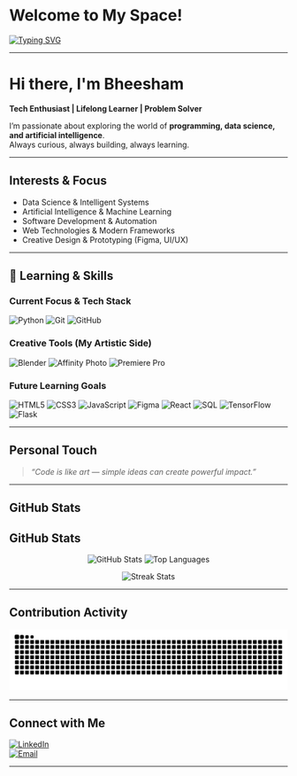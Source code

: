 #  Welcome to My Space!

[![Typing SVG](https://readme-typing-svg.herokuapp.com?font=Fira+Code&pause=1000&color=38C2FF&center=true&vCenter=true&width=650&lines=Tech+Enthusiast+%7C+Lifelong+Learner;Data+Science+%7C+AI+%7C+Programming;Creative+Mind+%7C+Design+%7C+3D+Art)](https://git.io/typing-svg)

---

# Hi there, I'm Bheesham

**Tech Enthusiast | Lifelong Learner | Problem Solver**

I’m passionate about exploring the world of **programming, data science, and artificial intelligence**.  
Always curious, always building, always learning.

---

## Interests & Focus  

- Data Science & Intelligent Systems  
- Artificial Intelligence & Machine Learning  
- Software Development & Automation  
- Web Technologies & Modern Frameworks  
- Creative Design & Prototyping (Figma, UI/UX)

---

## 🧠 Learning & Skills  

### Current Focus & Tech Stack  
<img src="https://img.shields.io/badge/Python-3670A0?style=for-the-badge&logo=python&logoColor=ffdd54" alt="Python"/> <img src="https://img.shields.io/badge/Git-F05033?style=for-the-badge&logo=git&logoColor=white" alt="Git"/> <img src="https://img.shields.io/badge/GitHub-121011?style=for-the-badge&logo=github&logoColor=white" alt="GitHub"/>  

### Creative Tools (My Artistic Side)  
<img src="https://img.shields.io/badge/Blender-F5792A?style=for-the-badge&logo=blender&logoColor=white" alt="Blender"/> <img src="https://img.shields.io/badge/Affinity%20Photo-7E4DD2?style=for-the-badge&logo=affinity-photo&logoColor=white" alt="Affinity Photo"/> <img src="https://img.shields.io/badge/Premiere%20Pro-9999FF?style=for-the-badge&logo=adobe-premiere-pro&logoColor=white" alt="Premiere Pro"/>  

### Future Learning Goals  
<img src="https://img.shields.io/badge/HTML5-E34F26?style=for-the-badge&logo=html5&logoColor=white" alt="HTML5"/> <img src="https://img.shields.io/badge/CSS3-1572B6?style=for-the-badge&logo=css3&logoColor=white" alt="CSS3"/> <img src="https://img.shields.io/badge/JavaScript-F7DF1E?style=for-the-badge&logo=javascript&logoColor=black" alt="JavaScript"/> <img src="https://img.shields.io/badge/Figma-F24E1E?style=for-the-badge&logo=figma&logoColor=white" alt="Figma"/> <img src="https://img.shields.io/badge/React-20232A?style=for-the-badge&logo=react&logoColor=61DAFB" alt="React"/> <img src="https://img.shields.io/badge/SQL-336791?style=for-the-badge&logo=postgresql&logoColor=white" alt="SQL"/> <img src="https://img.shields.io/badge/TensorFlow-FF6F00?style=for-the-badge&logo=tensorflow&logoColor=white" alt="TensorFlow"/> <img src="https://img.shields.io/badge/Flask-000000?style=for-the-badge&logo=flask&logoColor=white" alt="Flask"/>

---

## Personal Touch
> *“Code is like art — simple ideas can create powerful impact.”*

---

## GitHub Stats

## GitHub Stats

<p align="center">
  <img src="https://github-readme-stats.vercel.app/api?username=bheeshamks&show_icons=true&theme=tokyonight" height="160" alt="GitHub Stats"/>
  <img src="https://github-readme-stats.vercel.app/api/top-langs/?username=bheeshamks&layout=compact&theme=tokyonight" height="160" alt="Top Languages"/>
</p>

<p align="center">
  <img src="https://streak-stats.demolab.com?user=bheeshamks&theme=tokyonight" height="120" alt="Streak Stats"/>
</p>

---

## Contribution Activity

![Contribution Snake](https://raw.githubusercontent.com/Bheesham-Kumar-Sajnani/Bheesham-Kumar-Sajnani/output/github-contribution-grid-snake.svg
)

---

## Connect with Me

[![LinkedIn](https://img.shields.io/badge/LinkedIn-Bheesham%20Kumar%20Sajnani-blue?logo=linkedin&logoColor=white)](https://www.linkedin.com/in/bheesham-kumar-sajnani-89791b2a4/)  
[![Email](https://img.shields.io/badge/Email-bheesham5564%40gmail.com-red?logo=gmail&logoColor=white)](mailto:bheesham5564@gmail.com)

---
